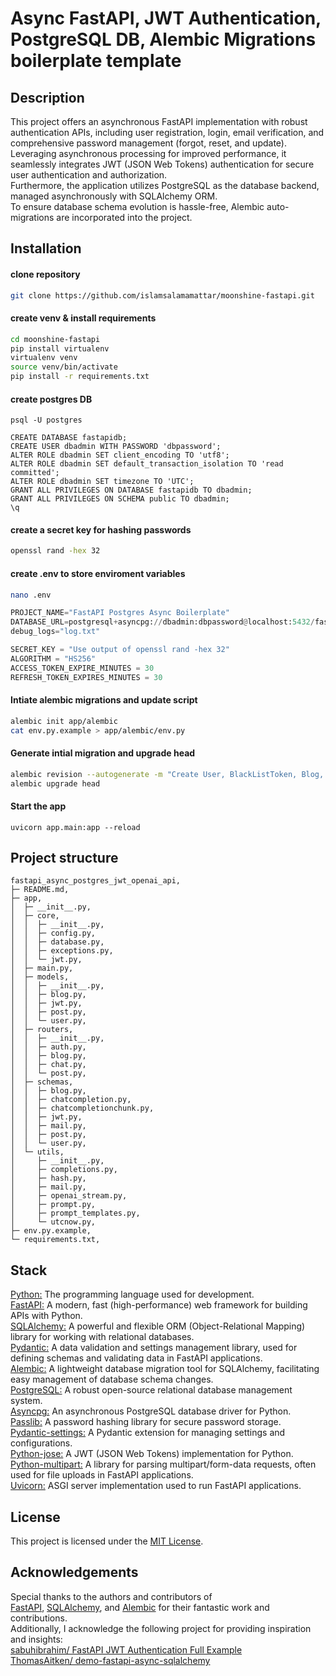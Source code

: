 # Async FastAPI, JWT Authentication, PostgreSQL DB, Alembic Migrations boilerplate template

## Description

This project offers an asynchronous FastAPI implementation with robust authentication APIs, including user registration, login, email verification, and comprehensive password management (forgot, reset, and update).  
Leveraging asynchronous processing for improved performance, it seamlessly integrates JWT (JSON Web Tokens) authentication for secure user authentication and authorization.  
Furthermore, the application utilizes PostgreSQL as the database backend, managed asynchronously with SQLAlchemy ORM.  
To ensure database schema evolution is hassle-free, Alembic auto-migrations are incorporated into the project.


## Installation

#### clone repository
```bash
git clone https://github.com/islamsalamamattar/moonshine-fastapi.git
```

#### create venv & install requirements
```bash
cd moonshine-fastapi
pip install virtualenv
virtualenv venv
source venv/bin/activate
pip install -r requirements.txt
```

#### create postgres DB
```
psql -U postgres
```
```
CREATE DATABASE fastapidb;
CREATE USER dbadmin WITH PASSWORD 'dbpassword';
ALTER ROLE dbadmin SET client_encoding TO 'utf8';
ALTER ROLE dbadmin SET default_transaction_isolation TO 'read committed';
ALTER ROLE dbadmin SET timezone TO 'UTC';
GRANT ALL PRIVILEGES ON DATABASE fastapidb TO dbadmin;
GRANT ALL PRIVILEGES ON SCHEMA public TO dbadmin;
\q
```

#### create a secret key for hashing passwords
```bash
openssl rand -hex 32
```

#### create .env to store enviroment variables
```bash
nano .env
```
```python
PROJECT_NAME="FastAPI Postgres Async Boilerplate"
DATABASE_URL=postgresql+asyncpg://dbadmin:dbpassword@localhost:5432/fastapidb
debug_logs="log.txt"

SECRET_KEY = "Use output of openssl rand -hex 32"
ALGORITHM = "HS256"
ACCESS_TOKEN_EXPIRE_MINUTES = 30
REFRESH_TOKEN_EXPIRES_MINUTES = 30
```

#### Intiate alembic migrations and update script
```bash
alembic init app/alembic
cat env.py.example > app/alembic/env.py
```
#### Generate intial migration and upgrade head
```bash
alembic revision --autogenerate -m "Create User, BlackListToken, Blog, and Post Tables"
alembic upgrade head
```

#### Start the app
```
uvicorn app.main:app --reload
```

## Project structure
```
fastapi_async_postgres_jwt_openai_api,
├─ README.md,
├─ app,
│  ├─ __init__.py,
│  ├─ core,
│  │  ├─ __init__.py,
│  │  ├─ config.py,
│  │  ├─ database.py,
│  │  ├─ exceptions.py,
│  │  └─ jwt.py,
│  ├─ main.py,
│  ├─ models,
│  │  ├─ __init__.py,
│  │  ├─ blog.py,
│  │  ├─ jwt.py,
│  │  ├─ post.py,
│  │  └─ user.py,
│  ├─ routers,
│  │  ├─ __init__.py,
│  │  ├─ auth.py,
│  │  ├─ blog.py,
│  │  ├─ chat.py,
│  │  └─ post.py,
│  ├─ schemas,
│  │  ├─ blog.py,
│  │  ├─ chatcompletion.py,
│  │  ├─ chatcompletionchunk.py,
│  │  ├─ jwt.py,
│  │  ├─ mail.py,
│  │  ├─ post.py,
│  │  └─ user.py,
│  └─ utils,
│     ├─ __init__.py,
│     ├─ completions.py,
│     ├─ hash.py,
│     ├─ mail.py,
│     ├─ openai_stream.py,
│     ├─ prompt.py,
│     ├─ prompt_templates.py,
│     └─ utcnow.py,
├─ env.py.example,
└─ requirements.txt,
```


## Stack
[Python:](https://www.python.org/) The programming language used for development.  
[FastAPI:](https://fastapi.tiangolo.com/) A modern, fast (high-performance) web framework for building APIs with Python.  
[SQLAlchemy:](https://www.sqlalchemy.org/) A powerful and flexible ORM (Object-Relational Mapping) library for working with relational databases.  
[Pydantic:](https://docs.pydantic.dev/latest/) A data validation and settings management library, used for defining schemas and validating data in FastAPI applications.  
[Alembic:](https://alembic.sqlalchemy.org/) A lightweight database migration tool for SQLAlchemy, facilitating easy management of database schema changes.  
[PostgreSQL:](https://www.postgresql.org/) A robust open-source relational database management system.  
[Asyncpg:](https://github.com/MagicStack/asyncpg) An asynchronous PostgreSQL database driver for Python.  
[Passlib:](https://pypi.org/project/passlib/) A password hashing library for secure password storage.  
[Pydantic-settings:](https://pypi.org/project/pydantic-settings/) A Pydantic extension for managing settings and configurations.  
[Python-jose:](https://pypi.org/project/python-jose/) A JWT (JSON Web Tokens) implementation for Python.  
[Python-multipart:](https://pypi.org/project/python-multipart/) A library for parsing multipart/form-data requests, often used for file uploads in FastAPI applications.  
[Uvicorn:](https://www.uvicorn.org/) ASGI server implementation used to run FastAPI applications.

## License
This project is licensed under the [MIT License](https://opensource.org/licenses/MIT).

## Acknowledgements
Special thanks to the authors and contributors of  
[FastAPI](https://fastapi.tiangolo.com/), [SQLAlchemy](https://www.sqlalchemy.org/), and [Alembic](https://pypi.org/project/alembic/) for their fantastic work and contributions.  
Additionally, I acknowledge the following project for providing inspiration and insights:  
[sabuhibrahim/ FastAPI JWT Authentication Full Example](https://github.com/sabuhibrahim/fastapi-jwt-auth-full-example)  
[ThomasAitken/ demo-fastapi-async-sqlalchemy](https://github.com/ThomasAitken/demo-fastapi-async-sqlalchemy)

